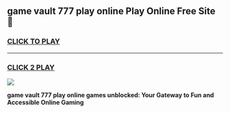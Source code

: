 
## game vault 777 play online Play Online Free Site 👋
<h3>
<a href="https://download.freeplayer.one?title=game_vault_777_play_online&ref=21F">CLICK TO PLAY</a></h3>
<hr>

<h3>
<a href="https://download.freeplayer.one?title=game_vault_777_play_online&ref=21F">CLICK 2 PLAY</a>
  
</h3>

<a href="https://download.freeplayer.one?title=game_vault_777_play_online&ref=21F"><img src="https://cdnb.artstation.com/p/assets/images/images/032/539/853/original/anto-thomas-button-gif.gif"></a>


**game vault 777 play online games unblocked: Your Gateway to Fun and Accessible Online Gaming**
